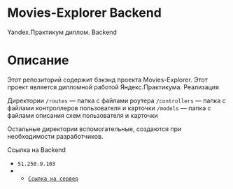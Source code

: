 # Movies-Explorer Backend
Yandex.Практикум диплом. Backend

# Описание

Этот репозиторий содержит бэкэнд проекта Movies-Explorer. Этот проект является дипломной работой Яндекс.Практикума. Реализация 

Директории
`/routes` — папка с файлами роутера
`/controllers` — папка с файлами контроллеров пользователя и карточки
`/models` — папка с файлами описания схем пользователя и карточки

Остальные директории вспомогательные, создаются при необходимости разработчиков.

Ссылка на Backend
* `51.250.9.103`
* * [`Ссылка на сервер`](https://movie.kiars1.nomoredomains.work/api/)
